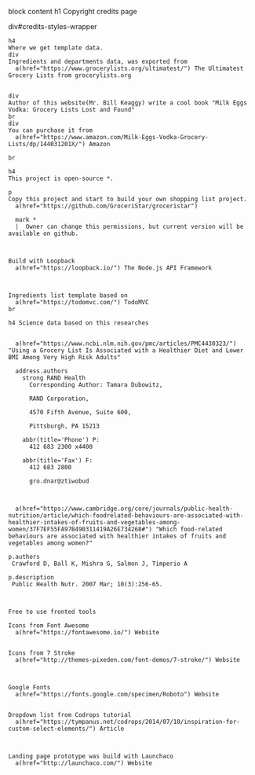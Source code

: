 block content
  h1 Copyright credits page

  div#credits-styles-wrapper

    h4
    Where we get template data.
    div
    Ingredients and departments data, was exported from
      a(href="https://www.grocerylists.org/ultimatest/") The Ultimatest Grocery Lists from grocerylists.org


    div
    Author of this website(Mr. Bill Keaggy) write a cool book "Milk Eggs Vodka: Grocery Lists Lost and Found"
    br
    div
    You can purchase it from  
      a(href="https://www.amazon.com/Milk-Eggs-Vodka-Grocery-Lists/dp/144031201X/") Amazon

    br

    h4
    This project is open-source *.

    p
    Copy this project and start to build your own shopping list project.
      a(href="https://github.com/GroceriStar/groceristar")

      mark *
      |  Owner can change this permissions, but current version will be available on github.



    Build with Loopback
      a(href="https://loopback.io/") The Node.js API Framework



    Ingredients list template based on
      a(href="https://todomvc.com/") TodoMVC
    br

    h4 Science data based on this researches


      a(href="https://www.ncbi.nlm.nih.gov/pmc/articles/PMC4430323/") "Using a Grocery List Is Associated with a Healthier Diet and Lower BMI Among Very High Risk Adults"

      address.authors
        strong RAND Health
          Corresponding Author: Tamara Dubowitz,

          RAND Corporation,

          4570 Fifth Avenue, Suite 600,

          Pittsburgh, PA 15213

        abbr(title='Phone') P:
          412 683 2300 x4400

        abbr(title='Fax') F:
          412 683 2800

          gro.dnar@ztiwobud



      a(href="https://www.cambridge.org/core/journals/public-health-nutrition/article/which-foodrelated-behaviours-are-associated-with-healthier-intakes-of-fruits-and-vegetables-among-women/37F7EF55FA97B490311419A26E734268#") "Which food-related behaviours are associated with healthier intakes of fruits and vegetables among women?"

    p.authors
     Crawford D, Ball K, Mishra G, Salmon J, Timperio A

    p.description
     Public Health Nutr. 2007 Mar; 10(3):256-65.      



    Free to use fronted tools

    Icons from Font Awesome
      a(href="https://fontawesome.io/") Website


    Icons from 7 Stroke
      a(href="http://themes-pixeden.com/font-demos/7-stroke/") Website



    Google Fonts
      a(href="https://fonts.google.com/specimen/Roboto") Website


    Dropdown list from Codrops tutorial  
      a(href="https://tympanus.net/codrops/2014/07/10/inspiration-for-custom-select-elements/") Article



    Landing page prototype was build with Launchaco
      a(href="http://launchaco.com/") Website    
